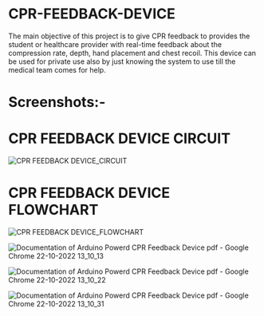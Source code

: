 # CPR-FEEDBACK-DEVICE

  The main objective of this project is to give CPR feedback to provides the
student or healthcare provider with real-time feedback about the compression
rate, depth, hand placement and chest recoil. This device can be used for private
use also by just knowing the system to use till the medical team comes for help.


# Screenshots:-


# CPR FEEDBACK DEVICE CIRCUIT
![CPR FEEDBACK DEVICE_CIRCUIT](https://user-images.githubusercontent.com/116372430/197327661-188b66ba-d170-4ced-b9b2-f31e9ab98ef3.png)


# CPR FEEDBACK DEVICE FLOWCHART
![CPR FEEDBACK DEVICE_FLOWCHART](https://user-images.githubusercontent.com/116372430/197327664-d09d87fa-9bbc-4db3-aed6-b8cb7eef4c95.png)

![Documentation of Arduino Powerd CPR Feedback Device pdf - Google Chrome 22-10-2022 13_10_13](https://user-images.githubusercontent.com/116372430/197327670-88ecce44-1478-4d70-abe6-dd1a21cef5a9.png)

![Documentation of Arduino Powerd CPR Feedback Device pdf - Google Chrome 22-10-2022 13_10_22](https://user-images.githubusercontent.com/116372430/197327671-839348ce-2fab-484b-aafd-5276fb885a0f.png)

![Documentation of Arduino Powerd CPR Feedback Device pdf - Google Chrome 22-10-2022 13_10_31](https://user-images.githubusercontent.com/116372430/197327674-9b1f3733-397a-4074-ba84-5aab2adfacb6.png)
